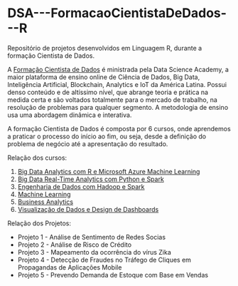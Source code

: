 # DSA---FormacaoCientistaDeDados---R
Repositório de projetos desenvolvidos em Linguagem R, durante a formação Cientista de Dados.


A <a href="https://www.datascienceacademy.com.br/pages/formacao-cientista-de-dados" target="_blank">Formação Cientista de Dados</a> é ministrada pela Data Science Academy, a maior plataforma de ensino online de Ciência de Dados, Big Data, Inteligência Artificial, Blockchain, Analytics e IoT da América Latina. Possui denso conteúdo e de altíssimo nível, que abrange teoria e prática na medida certa e são voltados totalmente para o mercado de trabalho, na resolução de problemas para qualquer segmento. A metodologia de ensino usa uma abordagem dinâmica e interativa.

A formação Cientista de Dados é composta por 6 cursos, onde aprendemos a praticar o processo do início ao fim, ou seja, desde a definição do problema de negócio até a apresentação do resultado. 

Relação dos cursos:
1. <a href="https://www.datascienceacademy.com.br/course?courseid=analise-de-dados-com-r" target="_blank">Big Data Analytics com R e Microsoft Azure Machine Learning</a>
2. <a href="https://www.datascienceacademy.com.br/course?courseid=analise-de-dados-com-python" target="_blank">Big Data Real-Time Analytics com Python e Spark</a>
3. <a href="https://www.datascienceacademy.com.br/course?courseid=big-data-analytics-engineer" target="_blank">Engenharia de Dados com Hadoop e Spark</a>
4. <a href="https://www.datascienceacademy.com.br/course?courseid=machine-learning-engineer" target="_blank">Machine Learning</a>
5. <a href="https://www.datascienceacademy.com.br/course?courseid=anlise-de-dados-com-matlab" target="_blank">Business Analytics</a>
6. <a href="https://www.datascienceacademy.com.br/course?courseid=cincia-de-dados-aplicada" target="_blank">Visualização de Dados e Design de Dashboards</a>

Relação dos Projetos:
* Projeto 1 - Análise de Sentimento de Redes Socias
* Projeto 2 - Análise de Risco de Crédito
* Projeto 3 - Mapeamento da ocorrência do vírus Zika
* Projeto 4 - Detecção de Fraudes no Tráfego de Cliques em Propagandas de Aplicações Mobile
* Projeto 5 - Prevendo Demanda de Estoque com Base em Vendas
